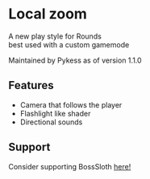# Local zoom
A new play style for Rounds  
best used with a custom gamemode

Maintained by Pykess as of version 1.1.0

## Features

- Camera that follows the player
- Flashlight like shader
- Directional sounds

## Support

Consider supporting BossSloth [here!](https://www.buymeacoffee.com/BossSloth)